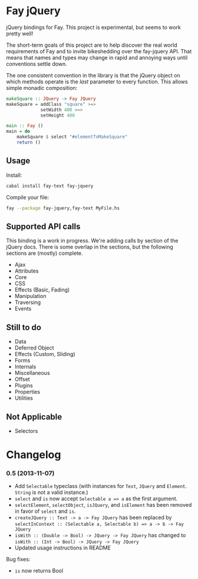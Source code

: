 Fay jQuery
==========

jQuery bindings for Fay. This project is experimental, but seems to work pretty well!

The short-term goals of this project are to help discover the real world
requirements of Fay and to invite bikeshedding over the fay-jquery API. That
means that names and types may change in rapid and annoying ways until
conventions settle down.

The one consistent convention in the library is that the jQuery object on which
methods operate is the *last* parameter to every function. This allows simple
monadic composition:

```haskell
makeSquare :: JQuery -> Fay JQuery
makeSquare = addClass "square" >=>
             setWidth 400 >=>
             setHeight 400

main :: Fay ()
main = do
    makeSquare $ select "#elementToMakeSquare"
    return ()
```

Usage
-----


Install:
```bash
cabal install fay-text fay-jquery
```

Compile your file:

```bash
fay --package fay-jquery,fay-text MyFile.hs
```


Supported API calls
-------------------

This binding is a work in progress. We're adding calls by section of the jQuery
docs. There is some overlap in the sections, but the following sections are
(mostly) complete.

- Ajax
- Attributes
- Core
- CSS
- Effects (Basic, Fading)
- Manipulation
- Traversing
- Events

Still to do
-----------

- Data
- Deferred Object
- Effects (Custom, Sliding)
- Forms
- Internals
- Miscellaneous
- Offset
- Plugins
- Properties
- Utilities

Not Applicable
--------------

- Selectors


Changelog
=========

### 0.5 (2013-11-07)

* Add `Selectable` typeclass (with instances for `Text`, `JQuery` and `Element`. `String` is not a valid instance.)
* `select` and `is` now accept `Selectable a => a` as the first argument.
* `selectElement`, `selectObject`, `isJQuery`, and `isElement` has been removed in favor of `select` and `is`.
* `createJQuery :: Text -> a -> Fay JQuery` has been replaced by `selectInContext :: (Selectable a, Selectable b) => a -> b -> Fay JQuery`
* `isWith :: (Double -> Bool) -> JQuery -> Fay JQuery` has changed to `isWith :: (Int -> Bool) -> JQuery -> Fay JQuery`
* Updated usage instructions in README

Bug fixes:
* `is` now returns Bool
